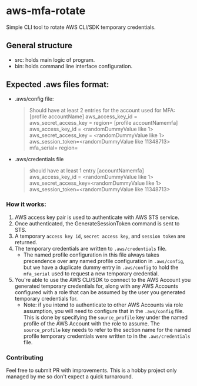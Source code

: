 # aws-mfa-rotate
Simple CLI tool to rotate AWS CLI/SDK temporary credentials.

## General structure
- src: holds main logic of program.
- bin: holds command line interface configuration.

## Expected .aws files format:
- .aws/config file:
    > Should have at least 2 entries for the account used for MFA:
    [profile accountName]
    aws_access_key_id = <keyId>
    aws_secret_access_key = <secretKey>
    region=<regionHere>
    [profile accountNamemfa]
    aws_access_key_id = <randomDummyValue like 1>
    aws_secret_access_key = <randomDummyValue like 1>
    aws_session_token=<randomDummyValue like 11348713>
    mfa_serial=<MfaArn for IAM user configured under accountName>
    region=<regionHere>

- .aws/credentials file
    > should have at least 1 entry
    [accountNamemfa]
    aws_access_key_id = <randomDummyValue like 1>
    aws_secret_access_key=<randomDummyValue like 1>
    aws_session_token=<randomDummyValue like 11348713>

### How it works:
1. AWS access key pair is used to authenticate with AWS STS service.
2. Once authenticated, the GenerateSessionToken command is sent to STS.
3. A temporary `access key id`, `secret access key`, and `session token` are returned.
4. The temporary credentials are written to `.aws/credentials` file.
    - The named profile configuration in this file always takes precendence over
    any named profile configuration in `.aws/config`, but we have a duplicate dummy
    entry in `.aws/config` to hold the `mfa_serial` used to request a new temporary
    credential.
5. You're able to use the AWS CLI/SDK to connect to the AWS Account you generated
   temporary credentials for, along with any AWS Accounts configured with a role
   that can be assumed by the user you generated temporary credentials for.
   - Note: if you intend to authenticate to other AWS Accounts via role assumption,
   you will need to configure that in the `.aws/config` file. This is done by specifying
   the `source_profile` key under the named profile of the AWS Account with the role
   to assume. The `source_profile` key needs to refer to the section name for the named profile
   temporary credentials were written to in the `.aws/credentials` file.

### Contributing
Feel free to submit PR with improvements. This is a hobby project only managed by me so don't expect a quick turnaround.